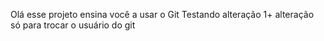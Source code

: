 Olá esse projeto ensina você a usar o Git
Testando alteração
1+ alteração só para trocar o usuário do git
